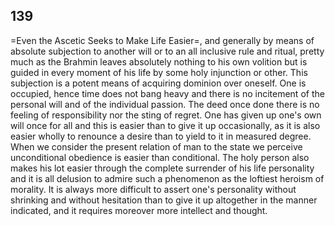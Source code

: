 ## 139

=Even the Ascetic Seeks to Make Life Easier=, and generally by means of
absolute subjection to another will or to an all inclusive rule and
ritual, pretty much as the Brahmin leaves absolutely nothing to his own
volition but is guided in every moment of his life by some holy
injunction or other. This subjection is a potent means of acquiring
dominion over oneself. One is occupied, hence time does not bang heavy
and there is no incitement of the personal will and of the individual
passion. The deed once done there is no feeling of responsibility nor
the sting of regret. One has given up one's own will once for all and
this is easier than to give it up occasionally, as it is also easier
wholly to renounce a desire than to yield to it in measured degree. When
we consider the present relation of man to the state we perceive
unconditional obedience is easier than conditional. The holy person also
makes his lot easier through the complete surrender of his life
personality and it is all delusion to admire such a phenomenon as the
loftiest heroism of morality. It is always more difficult to assert
one's personality without shrinking and without hesitation than to give
it up altogether in the manner indicated, and it requires moreover more
intellect and thought.


